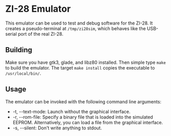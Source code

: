 # ZI-28 Emulator

This emulator can be used to test and debug software for the ZI-28. It creates
a pseudo-terminal at `/tmp/zi28sim`, which behaves like the USB-serial port of
the real ZI-28.

## Building

Make sure you have gtk3, glade, and libz80 installed. Then simple type `make`
to build the emulator. The target `make install` copies the executable to
`/usr/local/bin/`.

## Usage

The emulator can be invoked with the following command line arguments:

* -t, --text-mode: Launch without the graphical interface.
* -r, --rom-file: Specify a binary file that is loaded into the simulated
  EEPROM. Alternatively, you can load a file from the graphical interface.
* -s, --silent: Don't write anything to stdout.

